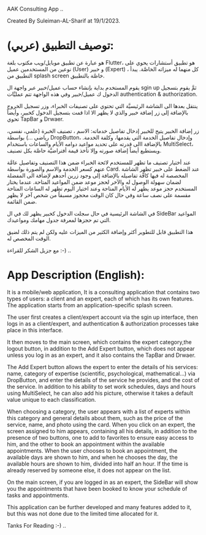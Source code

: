 AAK Consulting App ..

Created By Suleiman-AL-Sharif at 19/1/2023.

# توصيف التطبيق (عربي):

هو عبارة عن تطبيق موبايل/ويب مكتوب بلغة Flutter،
هو تطبيق أستشارات يحوي على نوعين من المستخدمين عميل (User) و خبير (Expert) ، كل منهما له ميزاته الخاصَّة. يبدأ التطبيق من splash screen خاصَّة بالتطبيق.

يقوم المستخدم بداية بإنشاء حساب عميل/خبير عبر واجهة ال sgin up ثمَّ يقوم بتسجيل الدخول ك عميل/خبير وفي هذه الواجهة تتم عمليَّات authentication & authorization.

ينتقل بعدها الى الشاشة الرئيسيَّة التي تحتوي على تصنيفات الخبراء، وزر تسجيل الخروج بالإضافة إلى زر إضافة خبير والذي لا يظهر الا اذا قمت بتسجيل الدخول كخبير، وأيضاً تحوي TapBar و Drwaer.

زر إضافة الخبير يتيح للخبير إدخال تفاصيل خدماته: الاسم ، تصنيف الخبرة (علمي، نفسي، رياضي ...) بواسطة DropButton، وإدخال تفاصيل الخدمة التي يقدمها، وكلفة الخدمة.
بالإضافة االى قدرته على تحديد مواعيد دوامه الأيام والساعات باستخدام MultiSelect، ويستطيع أيضاً إضافة صورته وإلا تأخذ قيمة أفتراضيَّة حاصَّة بكل تصنيف.

عند أختيار تصنيف ما تظهر للمستخدم لائحة الخبراء ضمن هذا التصنيف وتفاصيل عامَّة عنهم كسعر الخدمة والاسم والصورة بواسطة Card.
عند الضغط على خبير تظهر الشاشة المخصصة له فيها كافَّة تفاصيله بالإضافة إلى وجود زرين أحدهم لإضافة الى المفضلة لضمان سهولة الوصول له والآخر لحجز موعد ضمن المواعيد المتاحة.
عندما يختار المستخدم حجز موعد يظهر له الأيام المتاحة وعند اختيار اليوم تظهر له الساعات المتاحة مقسمة على نصف ساعة وفي حال كان الوقت محجوز مسبقاُ من شخص آخر لا يظهر ضمن القائمة.

في الشاشة الرئيسية في حال سجلت الدخول كخبير يظهر لك في ال SideBar المواعيد التي تم حجزها لمعرفة جدول مهامك ومواعيدك.

هذا التطبيق قابل للتطوير أكثر وإضافة الكثير من الميزات عليه ولكن لم يتم ذلك لضيق الوقت المخصص له.


مع جزيل الشكر للقراءة :-) ..


# App Description (English):

It is a mobile/web application,
It is a consulting application that contains two types of users: a client and an expert, each of which has its own features. The application starts from an application-specific splash screen.

The user first creates a client/expert account via the sgin up interface, then logs in as a client/expert, and authentication & authorization processes take place in this interface.

It then moves to the main screen, which contains the expert category,the logout button, in addition to the Add Expert button, which does not appear unless you log in as an expert, and it also contains the TapBar and Drwaer.

The Add Expert button allows the expert to enter the details of his services: name, category of expertise (scientific, psychological, mathematical...) via DropButton, and enter the details of the service he provides, and the cost of the service.
In addition to his ability to set work schedules, days and hours using MultiSelect, he can also add his picture, otherwise it takes a default value unique to each classification.

When choosing a category, the user appears with a list of experts within this category and general details about them, such as the price of the service, name, and photo using the card.
When you click on an expert, the screen assigned to him appears, containing all his details, in addition to the presence of two buttons, one to add to favorites to ensure easy access to him, and the other to book an appointment within the available appointments.
When the user chooses to book an appointment, the available days are shown to him, and when he chooses the day, the available hours are shown to him, divided into half an hour. If the time is already reserved by someone else, it does not appear on the list.

On the main screen, if you are logged in as an expert, the SideBar will show you the appointments that have been booked to know your schedule of tasks and appointments.

This application can be further developed and many features added to it, but this was not done due to the limited time allocated for it.


Tanks For Reading :-) ..


